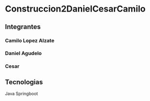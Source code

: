 # Construccion2DanielCesarCamilo

## Integrantes 
### Camilo Lopez Alzate 
### Daniel Agudelo 
### Cesar 

## Tecnologias 
Java Springboot 
